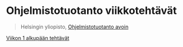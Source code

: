 # Ohjelmistotuotanto viikkotehtävät

> Helsingin yliopisto, [Ohjelmistotuotanto avoin](https://ohjelmistotuotanto-hy-avoin.github.io/)

[Viikon 1 alkupään tehtävät](https://github.com/tuukkalai/ohtu-2022-viikko1)

